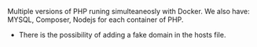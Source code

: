 Multiple versions of PHP runing simulteaneosly with Docker.
We also have: MYSQL, Composer, Nodejs for each container of PHP.

- There is the possibility of adding a fake domain in the hosts file.
